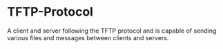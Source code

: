# TFTP-Protocol
A client and server following the TFTP protocol and is capable of sending various files and messages between clients and servers.
